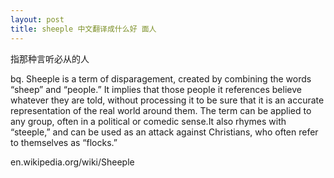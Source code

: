 ```yaml
---
layout: post
title: sheeple 中文翻译成什么好 面人
---
```


指那种言听必从的人

bq. Sheeple is a term of disparagement, created by combining the words “sheep” and “people.” It implies that those people it references believe whatever they are told, without processing it to be sure that it is an accurate representation of the real world around them. The term can be applied to any group, often in a political or comedic sense.It also rhymes with “steeple,” and can be used as an attack against Christians, who often refer to themselves as “flocks.”

en.wikipedia.org/wiki/Sheeple
